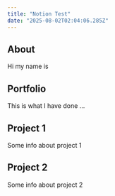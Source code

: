 ```yaml
---
title: "Notion Test"
date: "2025-08-02T02:04:06.285Z"
---
```



## About

Hi my name is


## Portfolio

This is what I have done …


## Project 1

Some info about project 1


## Project 2

Some info about project 2

